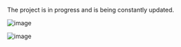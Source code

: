 The project is in progress and is being constantly updated.

![image](https://user-images.githubusercontent.com/36261710/236983149-981d742a-efbe-4360-b3de-bdf1647eda9a.png)

![image](https://user-images.githubusercontent.com/36261710/236983197-d21959ee-6772-4eaa-98f0-343ad4e57b17.png)
